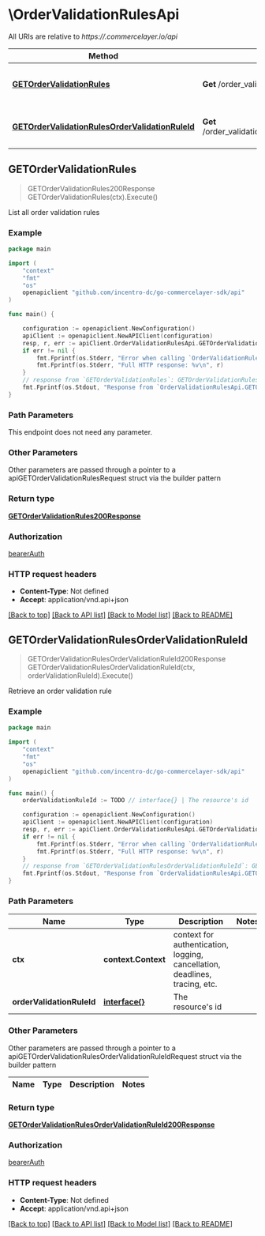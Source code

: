 # \OrderValidationRulesApi

All URIs are relative to *https://.commercelayer.io/api*

Method | HTTP request | Description
------------- | ------------- | -------------
[**GETOrderValidationRules**](OrderValidationRulesApi.md#GETOrderValidationRules) | **Get** /order_validation_rules | List all order validation rules
[**GETOrderValidationRulesOrderValidationRuleId**](OrderValidationRulesApi.md#GETOrderValidationRulesOrderValidationRuleId) | **Get** /order_validation_rules/{orderValidationRuleId} | Retrieve an order validation rule



## GETOrderValidationRules

> GETOrderValidationRules200Response GETOrderValidationRules(ctx).Execute()

List all order validation rules



### Example

```go
package main

import (
    "context"
    "fmt"
    "os"
    openapiclient "github.com/incentro-dc/go-commercelayer-sdk/api"
)

func main() {

    configuration := openapiclient.NewConfiguration()
    apiClient := openapiclient.NewAPIClient(configuration)
    resp, r, err := apiClient.OrderValidationRulesApi.GETOrderValidationRules(context.Background()).Execute()
    if err != nil {
        fmt.Fprintf(os.Stderr, "Error when calling `OrderValidationRulesApi.GETOrderValidationRules``: %v\n", err)
        fmt.Fprintf(os.Stderr, "Full HTTP response: %v\n", r)
    }
    // response from `GETOrderValidationRules`: GETOrderValidationRules200Response
    fmt.Fprintf(os.Stdout, "Response from `OrderValidationRulesApi.GETOrderValidationRules`: %v\n", resp)
}
```

### Path Parameters

This endpoint does not need any parameter.

### Other Parameters

Other parameters are passed through a pointer to a apiGETOrderValidationRulesRequest struct via the builder pattern


### Return type

[**GETOrderValidationRules200Response**](GETOrderValidationRules200Response.md)

### Authorization

[bearerAuth](../README.md#bearerAuth)

### HTTP request headers

- **Content-Type**: Not defined
- **Accept**: application/vnd.api+json

[[Back to top]](#) [[Back to API list]](../README.md#documentation-for-api-endpoints)
[[Back to Model list]](../README.md#documentation-for-models)
[[Back to README]](../README.md)


## GETOrderValidationRulesOrderValidationRuleId

> GETOrderValidationRulesOrderValidationRuleId200Response GETOrderValidationRulesOrderValidationRuleId(ctx, orderValidationRuleId).Execute()

Retrieve an order validation rule



### Example

```go
package main

import (
    "context"
    "fmt"
    "os"
    openapiclient "github.com/incentro-dc/go-commercelayer-sdk/api"
)

func main() {
    orderValidationRuleId := TODO // interface{} | The resource's id

    configuration := openapiclient.NewConfiguration()
    apiClient := openapiclient.NewAPIClient(configuration)
    resp, r, err := apiClient.OrderValidationRulesApi.GETOrderValidationRulesOrderValidationRuleId(context.Background(), orderValidationRuleId).Execute()
    if err != nil {
        fmt.Fprintf(os.Stderr, "Error when calling `OrderValidationRulesApi.GETOrderValidationRulesOrderValidationRuleId``: %v\n", err)
        fmt.Fprintf(os.Stderr, "Full HTTP response: %v\n", r)
    }
    // response from `GETOrderValidationRulesOrderValidationRuleId`: GETOrderValidationRulesOrderValidationRuleId200Response
    fmt.Fprintf(os.Stdout, "Response from `OrderValidationRulesApi.GETOrderValidationRulesOrderValidationRuleId`: %v\n", resp)
}
```

### Path Parameters


Name | Type | Description  | Notes
------------- | ------------- | ------------- | -------------
**ctx** | **context.Context** | context for authentication, logging, cancellation, deadlines, tracing, etc.
**orderValidationRuleId** | [**interface{}**](.md) | The resource&#39;s id | 

### Other Parameters

Other parameters are passed through a pointer to a apiGETOrderValidationRulesOrderValidationRuleIdRequest struct via the builder pattern


Name | Type | Description  | Notes
------------- | ------------- | ------------- | -------------


### Return type

[**GETOrderValidationRulesOrderValidationRuleId200Response**](GETOrderValidationRulesOrderValidationRuleId200Response.md)

### Authorization

[bearerAuth](../README.md#bearerAuth)

### HTTP request headers

- **Content-Type**: Not defined
- **Accept**: application/vnd.api+json

[[Back to top]](#) [[Back to API list]](../README.md#documentation-for-api-endpoints)
[[Back to Model list]](../README.md#documentation-for-models)
[[Back to README]](../README.md)

